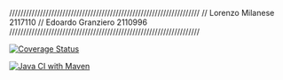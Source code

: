////////////////////////////////////////////////////////////////////
// Lorenzo Milanese 2117110
// Edoardo Granziero 2110996
////////////////////////////////////////////////////////////////////

[![Coverage Status](https://coveralls.io/repos/github/lorenzo-milanese/Seconda_Prova_Pratica/badge.svg?branch=feature/10_roman)](https://coveralls.io/github/lorenzo-milanese/Seconda_Prova_Pratica?branch=feature/10_roman)

[![Java CI with Maven](https://github.com/lorenzo-milanese/Seconda_Prova_Pratica/actions/workflows/ci.yml/badge.svg)](https://github.com/lorenzo-milanese/Seconda_Prova_Pratica/actions/workflows/ci.yml)
